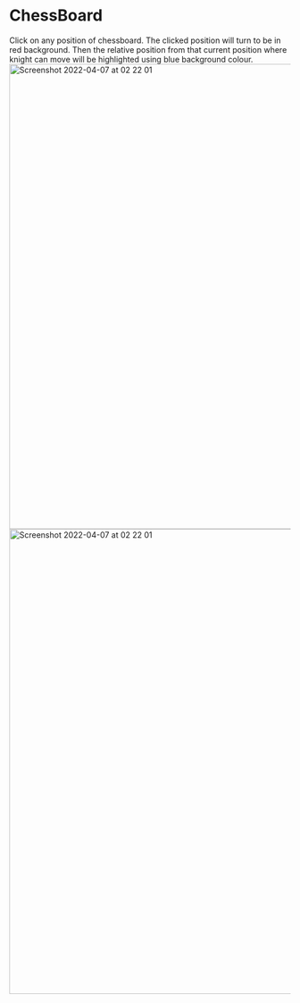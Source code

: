 # ChessBoard

Click on any position of chessboard.
The clicked position will turn to be in red background.
Then the relative position from that current position where knight can move will be highlighted using blue background colour.<img width="833" alt="Screenshot 2022-04-07 at 02 22 01" src="https://user-images.githubusercontent.com/101992298/162068924-4b68ac73-be08-4b15-9339-24c9414903a8.png">
<img width="833" alt="Screenshot 2022-04-07 at 02 22 01" src="https://user-images.githubusercontent.com/101992298/162069003-26e4fbed-9427-4739-bde5-f2b200a78bef.png">
